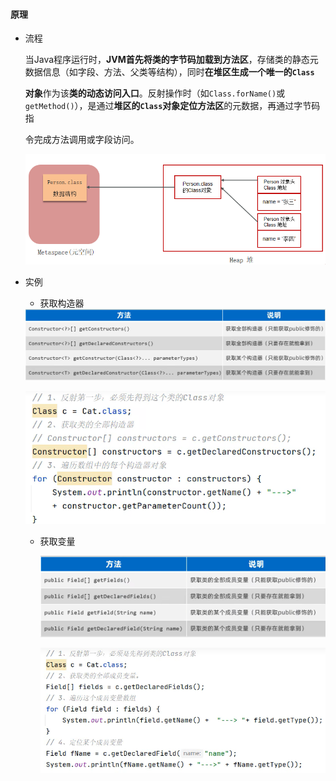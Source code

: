 #### 原理

- 流程

  当Java程序运行时，**JVM首先将类的字节码加载到方法区**，存储类的静态元数据信息（如字段、方法、父类等结构），同时**在堆区生成一个唯一的`Class`**

  **对象**作为该**类的动态访问入口**。反射操作时（如`Class.forName()`或`getMethod()`），是通过**堆区的`Class`对象定位方法区**的元数据，再通过字节码指

  令完成方法调用或字段访问。

  ![](../assets/反射/反射原理.png)



- 实例

  -  获取构造器

    <img src="../assets/反射/获取构造器2.png" style="zoom:75%;" />

    ![](../assets/反射/获取构造器1.png)

  - 获取变量

    <img src="../assets/反射/获取变量1.png" style="zoom:75%;" />

    ![](../assets/反射/获取变量2.png)